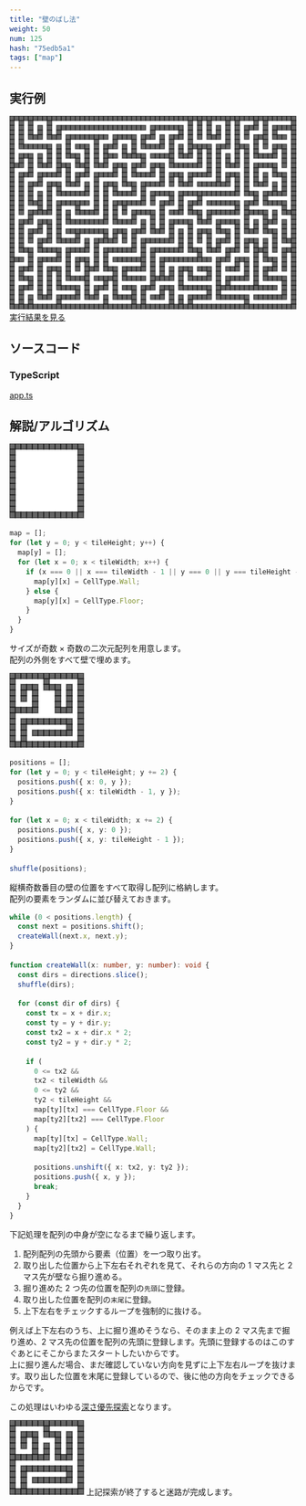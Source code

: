 ```yaml
---
title: "壁のばし法"
weight: 50
num: 125
hash: "75edb5a1"
tags: ["map"]
---
```


## 実行例

![](./static/images/75edb5a1/0.png)
[実行結果を見る](./static/play/75edb5a1/index.html)

## ソースコード

### TypeScript

[app.ts](./static/code/75edb5a1/app.ts)

## 解説/アルゴリズム

![](./static/images/75edb5a1/1.png)

```typescript
map = [];
for (let y = 0; y < tileHeight; y++) {
  map[y] = [];
  for (let x = 0; x < tileWidth; x++) {
    if (x === 0 || x === tileWidth - 1 || y === 0 || y === tileHeight - 1) {
      map[y][x] = CellType.Wall;
    } else {
      map[y][x] = CellType.Floor;
    }
  }
}
```

サイズが奇数 × 奇数の二次元配列を用意します。  
配列の外側をすべて壁で埋めます。

![](./static/images/75edb5a1/2.png)

```typescript
positions = [];
for (let y = 0; y < tileHeight; y += 2) {
  positions.push({ x: 0, y });
  positions.push({ x: tileWidth - 1, y });
}

for (let x = 0; x < tileWidth; x += 2) {
  positions.push({ x, y: 0 });
  positions.push({ x, y: tileHeight - 1 });
}

shuffle(positions);
```

縦横奇数番目の壁の位置をすべて取得し配列に格納します。  
配列の要素をランダムに並び替えておきます。

```typescript
while (0 < positions.length) {
  const next = positions.shift();
  createWall(next.x, next.y);
}

function createWall(x: number, y: number): void {
  const dirs = directions.slice();
  shuffle(dirs);

  for (const dir of dirs) {
    const tx = x + dir.x;
    const ty = y + dir.y;
    const tx2 = x + dir.x * 2;
    const ty2 = y + dir.y * 2;

    if (
      0 <= tx2 &&
      tx2 < tileWidth &&
      0 <= ty2 &&
      ty2 < tileHeight &&
      map[ty][tx] === CellType.Floor &&
      map[ty2][tx2] === CellType.Floor
    ) {
      map[ty][tx] = CellType.Wall;
      map[ty2][tx2] = CellType.Wall;

      positions.unshift({ x: tx2, y: ty2 });
      positions.push({ x, y });
      break;
    }
  }
}
```

下記処理を配列の中身が空になるまで繰り返します。

1. 配列配列の先頭から要素（位置）を一つ取り出す。
1. 取り出した位置から上下左右それぞれを見て、それらの方向の 1 マス先と 2 マス先が壁なら掘り進める。
1. 掘り進めた 2 つ先の位置を配列の`先頭`に登録。
1. 取り出した位置を配列の`末尾`に登録。
1. 上下左右をチェックするループを強制的に抜ける。

例えば上下左右のうち、上に掘り進めそうなら、そのまま上の 2 マス先まで掘り進め、2 マス先の位置を配列の先頭に登録します。先頭に登録するのはこのすぐあとにそこからまたスタートしたいからです。  
上に掘り進んだ場合、まだ確認していない方向を見ずに上下左右ループを抜けます。取り出した位置を末尾に登録しているので、後に他の方向をチェックできるからです。

この処理はいわゆる[深さ優先探索](/0b021f8a/)となります。

![](./static/images/75edb5a1/3.png)
上記探索が終了すると迷路が完成します。
